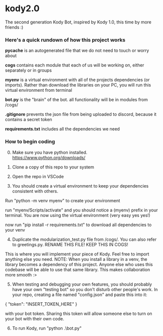 # kody2.0
The second generation Kody Bot, inspired by Kody 1.0, this time by more friends :)

### Here's a quick rundown of how this project works
**__pycache__** is an autogenerated file that we do not need to touch or worry about

**cogs** contains each module that each of us will be working on, either separately or in groups

**myenv** is a virtual environment with all of the projects dependencies (or imports). Rather than download the libraries on your PC, you will run this virtual environment from terminal

**bot.py** is the "brain" of the bot. all functionality will be in modules from /cogs/

**.gitignore** prevents the json file from being uploaded to discord, because it contains a secret token

**requirements.txt** includes all the dependencies we need

### How to begin coding
0. Make sure you have python installed. https://www.python.org/downloads/

1. Clone a copy of this repo to your system

2. Open the repo in VSCode

3. You should create a virtual environment to keep your dependencies consistent with others.

Run "python -m venv myenv" to create your environment

run "myenv/Scripts/activate" and you should notice a (myenv) prefix in your terminal. You are now using the virtual environment (very easy yes yes!)

now run "pip install -r requirements.txt" to download all dependencies to your venv

4. Duplicate the modularization_test.py file from /cogs/. You can also refer to greetings.py. RENAME THIS FILE! KEEP THIS IN COGS!

This is where you will implement your piece of Kody. Feel free to import anything else you need. NOTE: When you install a library in a venv, the library becomes a dependency of this project. Anyone else who uses this codebase will be able to use that same library. This makes collaboration more smooth :>

5. When testing and debugging your own features, you should probably have your own "testing bot" so you don't disturb other people's work. In your repo, creating a file named "config.json" and paste this into it:

{
    "token": "INSERT_TOKEN_HERE"
}

with your bot token. Sharing this token will allow someone else to turn on your bot with their own code.

6. To run Kody, run "python .\bot.py"

